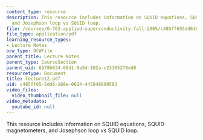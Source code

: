 ```yaml
---
content_type: resource
description: This resource includes information on SQUID equations, SQUID magnetometers,
  and Josephson loop vs SQUID loop.
file: /courses/6-763-applied-superconductivity-fall-2005/c485ff655dd6168e0614445848899583_lecture12.pdf
file_type: application/pdf
learning_resource_types:
- Lecture Notes
ocw_type: OCWFile
parent_title: Lecture Notes
parent_type: CourseSection
parent_uid: 6578b634-68d1-9a5d-182a-c23165270ed8
resourcetype: Document
title: lecture12.pdf
uid: c485ff65-5dd6-168e-0614-445848899583
video_files:
  video_thumbnail_file: null
video_metadata:
  youtube_id: null
---
```

This resource includes information on SQUID equations, SQUID magnetometers, and Josephson loop vs SQUID loop.

